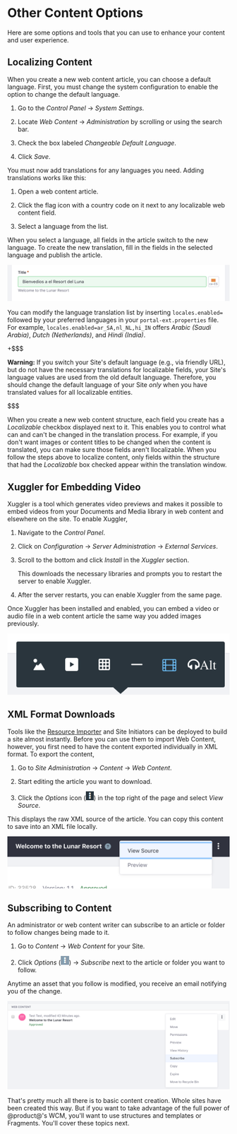 # Other Content Options [](id=other-content-options)

Here are some options and tools that you can use to enhance your content and
user experience.

## Localizing Content [](id=localizing-content)

When you create a new web content article, you can choose a default language.
First, you must change the system configuration to enable the option to change
the default language.

1.  Go to the *Control Panel* &rarr; *System Settings*. 

2.  Locate *Web Content* &rarr; *Administration* by scrolling or using the 
    search bar.

3.  Check the box labeled *Changeable Default Language*.

4.  Click *Save*.

You must now add translations for any languages you need. Adding translations
works like this:

1.  Open a web content article.

2.  Click the flag icon with a country code on it next to any localizable web 
    content field.

3.  Select a language from the list.

When you select a language, all fields in the article switch to the new
language. To create the new translation, fill in the fields in the selected
language and publish the article. 

![Figure 1: Adding a translation to an article works like adding the default translation.](../../../../images/web-content-translation.png)

You can modify the language translation list by inserting `locales.enabled=`
followed by your preferred languages in your `portal-ext.properties` file. For
example, `locales.enabled=ar_SA,nl_NL,hi_IN` offers *Arabic (Saudi Arabia)*,
*Dutch (Netherlands)*, and *Hindi (India)*.

+$$$

**Warning:** If you switch your Site's default language (e.g., via friendly
URL), but do not have the necessary translations for localizable fields, your
Site's language values are used from the old default language. Therefore, you
should change the default language of your Site *only* when you have translated
values for all localizable entities. 

$$$

When you create a new web content structure, each field you create has a
*Localizable* checkbox displayed next to it. This enables you to control what
can and can't be changed in the translation process. For example, if you don't
want images or content titles to be changed when the content is translated, you
can make sure those fields aren't llocalizable. When you follow the steps above
to localize content, only fields within the structure that had the *Localizable*
box checked appear within the translation window.

## Xuggler for Embedding Video [](id=xuggler-for-embedding-video)

Xuggler is a tool which generates video previews and makes it possible to embed
videos from your Documents and Media library in web content and elsewhere on the
site. To enable Xuggler,

1.  Navigate to the *Control Panel*.

2.  Click on *Configuration* &rarr; *Server Administration* &rarr; *External Services*.

3.  Scroll to the bottom and click *Install* in the *Xuggler* section.

    This downloads the necessary libraries and prompts you to restart the server
    to enable Xuggler.

4.  After the server restarts, you can enable Xuggler from the same page.

Once Xuggler has been installed and enabled, you can embed a video or audio 
file in a web content article the same way you added images previously. 

![Figure 2: If you've installed and enabled Xuggler from the *Server Administration* &rarr; *External Tools* section of the Control Panel, you can add audio and video to your web content!](../../../../images/web-content-audio-video.png)

## XML Format Downloads [](id=xml-format-downloads)

Tools like the 
[Resource Importer](/develop/tutorials/-/knowledge_base/7-1/importing-resources-with-your-themes)
and Site Initiators can be deployed to build a site almost instantly. Before you
can use them to import Web Content, however, you first need to have the content
exported individually in XML format. To export the content,

1.  Go to *Site Administration* &rarr; *Content* &rarr; *Web Content*.

2.  Start editing the article you want to download.

3.  Click the *Options* icon (![Options](../../../../images/icon-options.png)) in 
    the top right of the page and select *View Source*.

This displays the raw XML source of the article. You can copy this content to 
save into an XML file locally.

![Figure 3: The *View Source* button is available from the *Options* button.](../../../../images/web-content-download.png)

## Subscribing to Content [](id=subscribing-to-content)

An administrator or web content writer can subscribe to an article or folder to
follow changes being made to it. 

1.  Go to *Content* &rarr; *Web Content* for your Site.

2.  Click *Options* 
    (![Options](../../../../images/icon-app-options.png)) &rarr; *Subscribe* next 
    to the article or folder you want to follow.

Anytime an asset that you follow is modified, you receive an email notifying you
of the change.

![Figure 4: Click the Subscribe icon in the web content entity's *Options* menu to begin receiving web content notifications.](../../../../images/web-content-subscribe.png)

That's pretty much all there is to basic content creation. Whole sites have
been created this way. But if you want to take advantage of the full power of
@product@'s WCM, you'll want to use structures and templates or Fragments.
You'll cover these topics next.
